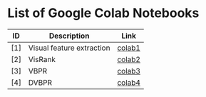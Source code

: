 # List of Google Colab Notebooks

|    ID        | Description     | Link      | 
|------------|---------|---------|
| [1]        | Visual feature extraction | [colab1](#) |
| [2]        | VisRank | [colab2](#) |
| [3]        | VBPR | [colab3](#) |
| [4]        | DVBPR | [colab4](#) |

